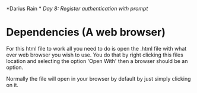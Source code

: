 *Darius Rain *
*Day 8: Register authentication with prompt*

# Dependencies (A web browser)

For this html file to work all you need to do is open the .html file with what ever web browser you wish to use.
You do that by right clicking this files location and selecting the option 'Open With' then a browser should be an option.

Normally the file will open in your browser by default by just simply clicking on it.
